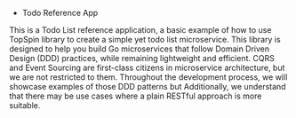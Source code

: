 * Todo Reference App

This is a Todo List reference application, a basic example of how to use TopSpin library to create a simple yet todo list microservice. This library is designed to help you build Go microservices that follow Domain Driven Design (DDD) practices, while remaining lightweight and efficient. CQRS and Event Sourcing are first-class citizens in microservice architecture, but we are not restricted to them. Throughout the development process, we will showcase examples of those DDD patterns but Additionally, we understand that there may be use cases where a plain RESTful approach is more suitable. 

